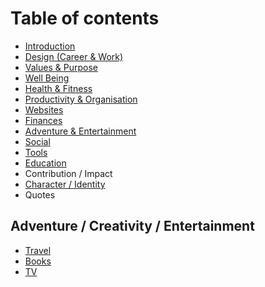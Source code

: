 # Table of contents

* [Introduction](README.md)
* [Design \(Career & Work\)](design-career-and-work.md)
* [Values & Purpose](values-and-purpose.md)
* [Well Being](well-being.md)
* [Health & Fitness](health-and-fitness.md)
* [Productivity & Organisation](productivity-and-organisation.md)
* [Websites](websites.md)
* [Finances](finances.md)
* [Adventure & Entertainment](adventure-and-entertainment.md)
* [Social](social.md)
* [Tools](tools.md)
* [Education](education.md)
* Contribution / Impact
* [Character / Identity](character-identity.md)
* Quotes

## Adventure / Creativity / Entertainment

* [Travel](adventure-creativity-entertainment/travel.md)
* [Books](adventure-creativity-entertainment/books.md)
* [TV](adventure-creativity-entertainment/tv.md)

